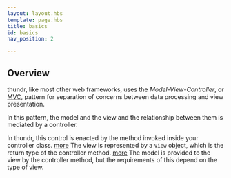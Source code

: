 ```yaml
---
layout: layout.hbs
template: page.hbs
title: basics
id: basics
nav_position: 2

---
```


## Overview

thundr, like most other web frameworks, uses the *Model-View-Controller*, or [MVC](http://en.wikipedia.org/wiki/Model%E2%80%93view%E2%80%93controller), pattern for separation of concerns between data processing and view presentation.

In this pattern, the model and the view and the relationship between them is mediated by a controller.

In thundr, this control is enacted by the method invoked inside your controller class. [more](modules/thundr/controllers.html)
The view is represented by a `View` object, which is the return type of the controller method. [more](modules/thundr/views.html)
The model is provided to the view by the controller method, but the requirements of this depend on the type of view.